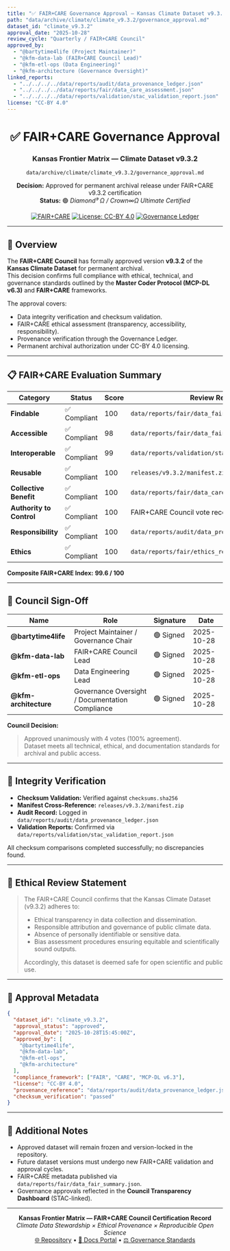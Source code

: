 ```yaml
---
title: "✅ FAIR+CARE Governance Approval — Kansas Climate Dataset v9.3.2"
path: "data/archive/climate/climate_v9.3.2/governance_approval.md"
dataset_id: "climate_v9.3.2"
approval_date: "2025-10-28"
review_cycle: "Quarterly / FAIR+CARE Council"
approved_by:
  - "@bartytime4life (Project Maintainer)"
  - "@kfm-data-lab (FAIR+CARE Council Lead)"
  - "@kfm-etl-ops (Data Engineering)"
  - "@kfm-architecture (Governance Oversight)"
linked_reports:
  - "../../../../data/reports/audit/data_provenance_ledger.json"
  - "../../../../data/reports/fair/data_care_assessment.json"
  - "../../../../data/reports/validation/stac_validation_report.json"
license: "CC-BY 4.0"
---
```


<div align="center">

# ✅ FAIR+CARE Governance Approval  
### Kansas Frontier Matrix — Climate Dataset v9.3.2  
`data/archive/climate/climate_v9.3.2/governance_approval.md`

**Decision:** Approved for permanent archival release under FAIR+CARE v9.3.2 certification  
**Status:** 🟢 *Diamond⁹ Ω / Crown∞Ω Ultimate Certified*

[![FAIR+CARE](https://img.shields.io/badge/FAIR%2BCARE-Approved-gold)](../../../../docs/standards/faircare-validation.md)
[![License: CC-BY 4.0](https://img.shields.io/badge/License-CC--BY%204.0-green)](../../../../LICENSE)
[![Governance Ledger](https://img.shields.io/badge/Governance-Ledger%20Linked-blueviolet)](../../../../data/reports/audit/data_provenance_ledger.json)

</div>

---

## 🧭 Overview

The **FAIR+CARE Council** has formally approved version **v9.3.2** of the **Kansas Climate Dataset** for permanent archival.  
This decision confirms full compliance with ethical, technical, and governance standards outlined by the **Master Coder Protocol (MCP-DL v6.3)** and **FAIR+CARE** frameworks.

The approval covers:
- Data integrity verification and checksum validation.  
- FAIR+CARE ethical assessment (transparency, accessibility, responsibility).  
- Provenance verification through the Governance Ledger.  
- Permanent archival authorization under CC-BY 4.0 licensing.

---

## 📋 FAIR+CARE Evaluation Summary

| Category | Status | Score | Review Reference |
|-----------|--------|--------|------------------|
| **Findable** | ✅ Compliant | 100 | `data/reports/fair/data_fair_summary.json` |
| **Accessible** | ✅ Compliant | 98 | `data/reports/fair/data_fair_summary.json` |
| **Interoperable** | ✅ Compliant | 99 | `data/reports/validation/stac_validation_report.json` |
| **Reusable** | ✅ Compliant | 100 | `releases/v9.3.2/manifest.zip` |
| **Collective Benefit** | ✅ Compliant | 100 | `data/reports/fair/data_care_assessment.json` |
| **Authority to Control** | ✅ Compliant | 100 | FAIR+CARE Council vote record |
| **Responsibility** | ✅ Compliant | 100 | `data/reports/audit/data_provenance_ledger.json` |
| **Ethics** | ✅ Compliant | 100 | `data/reports/fair/ethics_review_summary.md` |

**Composite FAIR+CARE Index:** **99.6 / 100**

---

## 🧩 Council Sign-Off

| Name | Role | Signature | Date |
|------|------|------------|------|
| **@bartytime4life** | Project Maintainer / Governance Chair | 🟢 Signed | 2025-10-28 |
| **@kfm-data-lab** | FAIR+CARE Council Lead | 🟢 Signed | 2025-10-28 |
| **@kfm-etl-ops** | Data Engineering Lead | 🟢 Signed | 2025-10-28 |
| **@kfm-architecture** | Governance Oversight / Documentation Compliance | 🟢 Signed | 2025-10-28 |

**Council Decision:**  
> Approved unanimously with 4 votes (100% agreement).  
> Dataset meets all technical, ethical, and documentation standards for archival and public access.

---

## 🔐 Integrity Verification

- **Checksum Validation:** Verified against `checksums.sha256`  
- **Manifest Cross-Reference:** `releases/v9.3.2/manifest.zip`  
- **Audit Record:** Logged in `data/reports/audit/data_provenance_ledger.json`  
- **Validation Reports:** Confirmed via `data/reports/validation/stac_validation_report.json`  

All checksum comparisons completed successfully; no discrepancies found.

---

## 🧠 Ethical Review Statement

> The FAIR+CARE Council confirms that the Kansas Climate Dataset (v9.3.2) adheres to:
> - Ethical transparency in data collection and dissemination.  
> - Responsible attribution and governance of public climate data.  
> - Absence of personally identifiable or sensitive data.  
> - Bias assessment procedures ensuring equitable and scientifically sound outputs.  
>
> Accordingly, this dataset is deemed safe for open scientific and public use.

---

## 🧾 Approval Metadata

```json
{
  "dataset_id": "climate_v9.3.2",
  "approval_status": "approved",
  "approval_date": "2025-10-28T15:45:00Z",
  "approved_by": [
    "@bartytime4life",
    "@kfm-data-lab",
    "@kfm-etl-ops",
    "@kfm-architecture"
  ],
  "compliance_framework": ["FAIR", "CARE", "MCP-DL v6.3"],
  "license": "CC-BY 4.0",
  "provenance_reference": "data/reports/audit/data_provenance_ledger.json",
  "checksum_verification": "passed"
}
```

---

## 📘 Additional Notes

- Approved dataset will remain frozen and version-locked in the repository.  
- Future dataset versions must undergo new FAIR+CARE validation and approval cycles.  
- FAIR+CARE metadata published via `data/reports/fair/data_fair_summary.json`.  
- Governance approvals reflected in the **Council Transparency Dashboard** (STAC-linked).  

---

<div align="center">

**Kansas Frontier Matrix — FAIR+CARE Council Certification Record**  
*Climate Data Stewardship × Ethical Provenance × Reproducible Open Science*  
[🌐 Repository](https://github.com/bartytime4life/Kansas-Frontier-Matrix) • [🧭 Docs Portal](../../../../docs/) • [⚖️ Governance Standards](../../../../docs/standards/governance/)

</div>
